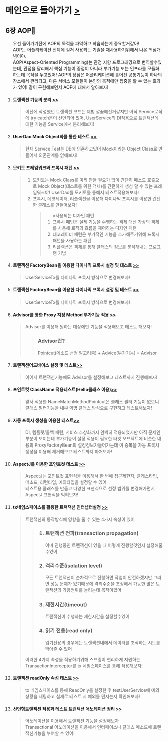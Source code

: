 
<h1>메인으로 돌아가기 <a href="https://github.com/EungyuCho/toby_spring_pract">></a></h1>
<h2>6장 AOP🙉</h2>
<ol>
    우선 들어가기전에 AOP의 목적을 파악하고 학습하는게 중요할거같아!<br>
    AOP는 어플리케이션 전체에 걸쳐 사용되는 기술을 재사용하기위해서 나온 핵심개념이야.<br>
    AOP(Aspect-Oriented Programming)는 관점 지향 프로그래밍으로 번역할수있는데, 관점을 달리해서 핵심 기능이 중점이 아니라 부가기능 또는 인프라를 모듈화하는데 목적을 두고있어!
    AOP의 장점은 어플리케이션에 흩어진 공통기능이 하나의 장소에서 관리되고, 다른 서비스 모듈들이 본인의 목적에만 집중을 할 수 있는 효과가 있어! 같이 구현해보면서 AOP에 대해서 알아보자!
    <li>
        <h4>트랜잭션 기능의 분리  <a href="https://github.com/EungyuCho/toby_spring_pract/commit/e4a62818ba39aa3598cd3078b1ab1a4a714a81db#diff-df0e9cc892a31305ec28819bc6e08e6a">>></a></h4>
        <BlockQuote>
           이전에 작성했던 트랜잭션 코드는 제법 깔끔해진거같지만 아직 Service로직에 try catch문이 선언되어 있어, UserService의 DI적용으로 트랜잭션에 대한 기능을 Service에서 분리해보자!
        </BlockQuote>
    </li>
    <li>
        <h4>UserDao Mock Object화를 통한 테스트  <a href="https://github.com/EungyuCho/toby_spring_pract/commit/92f13e11f97480f0816bbf9249d025d30a987546">>></a></h4>
        <BlockQuote>
           현재 Service Test는 DB에 의존하고있어 Mock이라는 Object Class로 만들어서 의존관계를 없애보자!
        </BlockQuote>
    </li>
    <li>
        <h4>모키토 프레임워크와 프록시 패턴  <a href="https://github.com/EungyuCho/toby_spring_pract/commit/a28838f49798c945776a576a258a9bdd664c1ee1">>></a></h4>
        <BlockQuote>
            <ol>
                <li>
                    모키토는 Mock Class를 미리 만들 필요가 없이 
                    간단히 메소드 호출으로 Mock Object(테스트를 위한 객체)를 간편하게 생성 할 수 있는 프레임워크야! UserDao를 모키토를 통해서 테스트적용해보자!
                </li>
                <li>
                    프록시, 데코레이터, 리플렉션을 이용해 다이나믹 프록시를 이용한 간단한 클래스를 만들어보자!
                    <BlockQuote>
                        <ol>
                            ※사용되는 디자인 패턴
                            <li>
                                프록시 패턴은 실제 기능을 수행하는 객체 대신 가상의 객체를 사용해 로직의 흐름을 제어하는 디자인 패턴
                            </li>
                            <li>
                                데코레이터 패턴은 부가적인 기능을 추가해주기위해 프록시 패턴을 사용하는 패턴
                            </li>
                            <li>
                                리플렉션은 객체를 통해 클래스의 정보를 분석해내는 프로그램 기법
                            </li>
                        </ol>
                    </BlockQuote>
                </li>
            </ol>
        </BlockQuote>
    <li>
        <h4>트랜잭션 FactoryBean을 이용한 다이나믹 프록시 설정 및 테스트  <a href="https://github.com/EungyuCho/toby_spring_pract/commit/818ea108f76266ddb86b48dec12184c1892ad209">>></a></h4>
        <BlockQuote>
           UserServiceTx를 다이나믹 프록시 방식으로 변경해보자!
        </BlockQuote>
    </li>
    <li>
        <h4>트랜잭션 FactoryBean을 이용한 다이나믹 프록시 설정 및 테스트  <a href="https://github.com/EungyuCho/toby_spring_pract/commit/818ea108f76266ddb86b48dec12184c1892ad209">>></a></h4>
        <BlockQuote>
           UserServiceTx를 다이나믹 프록시 방식으로 변경해보자!
        </BlockQuote>
    </li>
    <li>
        <h4>Advisor를 통한 Proxy 지정 Method 부가기능 적용  <a href="https://github.com/EungyuCho/toby_spring_pract/commit/96a0f2888e894a6c87188c39f9b171b11ee35dbe">>></a></h4>
        <BlockQuote>
           Advisor를 이용해 원하는 대상에만 기능을 적용해보고 테스트 해보자!
           <BlockQuote>
            <h3>Advisor란?</h3>
            Pointcut(메소드 선정 알고리즘) + Advice(부가기능) = Advisor<br>
           </BlockQuote>
        </BlockQuote>
    </li>
    <li>
        <h4>트랜잭션어드바이스 설정 및 테스트<a href="https://github.com/EungyuCho/toby_spring_pract/commit/62cba1dc389600e5ee6cbf1fdfeba641b8960501">>></a></h4>
        <BlockQuote>
            이어서 트랜잭션기능에도 Advisor를 설정해보고 테스트까지 진행해보자!
        </BlockQuote>
    </li>
    <li>
        <h4>포인트컷 ClassName 적용테스트(Hello클래스 이용)<a href="https://github.com/EungyuCho/toby_spring_pract/commit/49d3b1f5cdd3db58a02085ac5ee19394dba7a55c">>></a></h4>
        <BlockQuote>
           앞서 적용한 NameMatchMethodPointcut은 클래스 필터 기능이 없으니 클래스 필터기능을 내부 익명 클래스 방식으로 구현하고 테스트해보자!
        </BlockQuote>
    </li>
    <li>
        <h4>자동 프록시 생성을 이용한 테스트<a href="https://github.com/EungyuCho/toby_spring_pract/commit/7138199e4f253298078c7f381959b703cd592437">>></a></h4>
        <BlockQuote>
           DI, 템플릿/콜백 패턴, 서비스 추상화까지 완벽히 적용되었지만 아직 문제인 부분이 보이는데 부가기능이 설정 적용이 필요한 타겟 오브젝트에 비슷한 내용의 ProxyFactoryBean의 설정정보가들어가는데 이 중복을 자동 프록시 생성을 이용해 제거해보고 테스트까지 마쳐보자!
        </BlockQuote>
    </li>
    <li>
        <h4>AspectJ를 이용한 포인트컷 테스트 <a href="https://github.com/EungyuCho/toby_spring_pract/commit/72c002fb8a5b1bd1f5af0d4766ead19325afb8ec">>></a></h4>
        <BlockQuote>
           AspectJ는 포인트컷 표현식을 이용해서 한 번에 접근제한자, 클래스타입, 메소드, 리턴타입, 예외타입을 설정할 수 있어<br>
           테스트용 클래스를 만들고 다양한 표현식으로 선정 범위를 변경해가면서 AspectJ 표현식을 익혀보자!
        </BlockQuote>
    </li>
    <li>
        <h4> tx네임스페이스를 활용한 트랙잭션 인터셉터설정  <a href="https://github.com/EungyuCho/toby_spring_pract/commit/0da3254f2f062e4834ee97d5038104d31bf9caa5">>></a></h4>
        <BlockQuote>
           트랜잭션의 동작방식에 영향을 줄 수 있는 4가지 속성이 있어<br>
            <BlockQuote>
                <ol>
                    <h3><li>
                        트랜잭션 전파(transaction propagation)</h3>
                        이미 진행중인 트랜잭션이 있을 때 어떻게 진행할것인지 설정해줄수있어
                    </li>
                    <h3><li>
                        격리수준(isolation level)</h3>
                        모든 트랜잭션이 순차적으로 진행하면 작업이 안전하겠지만 그러면 성능 문제가 있기때문에 격리수준을 조정해서 가능한 많은 트랜잭션의 가용범위를 늘리는데 목적이있어
                    </li>
                    <h3><li>
                        제한시간(timeout)</h3>
                        트랜잭션이 수행하는 제한시간을 설정할수있어
                    </li>
                    <h3><li>
                        읽기 전용(read only)</h3>
                        읽기전용의 경우에는 트랜잭션내에서 데이터를 조작하는 시도를 막아줄 수 있어
                    </li>
                </ol>
            </BlockQuote>
            이러한 4가지 속성을 적용하기위해 스프링이 편리하게 지원하는 TransactionInterceptor를 tx 네임스페이스를 통해 적용해보자!
        </BlockQuote>
    </li>
    <li>
        <h4>트랜잭션 readOnly 속성 테스트  <a href="https://github.com/EungyuCho/toby_spring_pract/commit/cc798b9a5c389f6061844ef367b7272ffeb9dee9">>></a></h4>
        <BlockQuote>
           tx 네임스페이스를 통해 ReadOnly를 설정한 후 testUserService에 예외상황을 세팅하고 실제로 테스트 시 예외를 던지는지 확인해보자!
        </BlockQuote>
    </li>
    <li>
        <h4>선언형트랜잭션 적용과 테스트 트랜잭션 애노테이션 정리  <a href="https://github.com/EungyuCho/toby_spring_pract/commit/cfc95291146a9996391fb36c08fcbe5bccd447bb">>></a></h4>
        <BlockQuote>
           어노테이션을 이용해서 트랜잭션 기능을 설정해보자<br>
           Transactional 어노테이션을 이용해서 인터페이스나 클래스 메소드에 트랜잭션기능을 부여할 수 있어!
        </BlockQuote>
    </li>
</ol>

